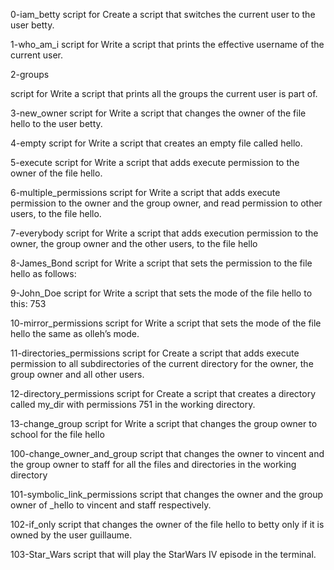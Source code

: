 0-iam_betty
script for Create a script that switches the current user to the user betty.

1-who_am_i
script for Write a script that prints the effective username of the current user.

2-groups

script for Write a script that prints all the groups the current user is part of.

3-new_owner
script for Write a script that changes the owner of the file hello to the user betty.

4-empty
script for Write a script that creates an empty file called hello.

5-execute
script for Write a script that adds execute permission to the owner of the file hello.

6-multiple_permissions
script for Write a script that adds execute permission to the owner and the group owner, and read permission to other users, to the file hello.

7-everybody
script for Write a script that adds execution permission to the owner, the group owner and the other users, to the file hello

8-James_Bond
script for Write a script that sets the permission to the file hello as follows:

9-John_Doe
script for Write a script that sets the mode of the file hello to this: 753

10-mirror_permissions
script for Write a script that sets the mode of the file hello the same as olleh’s mode.

11-directories_permissions
script for Create a script that adds execute permission to all subdirectories of the current directory for the owner, the group owner and all other users.

12-directory_permissions
script for Create a script that creates a directory called my_dir with permissions 751 in the working directory.

13-change_group
script for Write a script that changes the group owner to school for the file hello

100-change_owner_and_group
script that changes the owner to vincent and the group owner to staff for all the files and directories in the working directory

101-symbolic_link_permissions
script that changes the owner and the group owner of _hello to vincent and staff respectively.

102-if_only
script that changes the owner of the file hello to betty only if it is owned by the user guillaume.

103-Star_Wars
script that will play the StarWars IV episode in the terminal.
